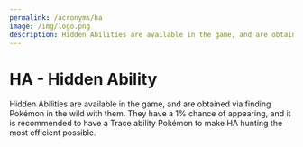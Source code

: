 ```yaml
---
permalink: /acronyms/ha
image: /img/logo.png
description: Hidden Abilities are available in the game, and are obtained via finding Pokémon in the wild with them. They have a 1% chance of appearing, and it is recommended to have a Trace ability Pokémon to make HA hunting the most efficient possible.
---
```


# HA - Hidden Ability

Hidden Abilities are available in the game, and are obtained via finding Pokémon
in the wild with them. They have a 1% chance of appearing, and it is recommended
to have a Trace ability Pokémon to make HA hunting the most efficient possible.

